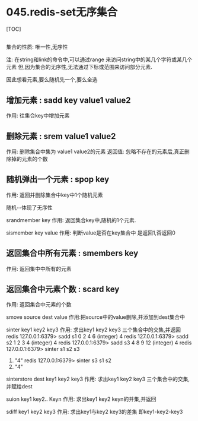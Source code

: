 # 045.redis-set无序集合
[TOC]

## 

集合的性质: 唯一性,无序性

注: 在string和link的命令中,可以通过range 来访问string中的某几个字符或某几个元素
但,因为集合的无序性,无法通过下标或范围来访问部分元素.

因此想看元素,要么随机先一个,要么全选

## 增加元素 : sadd key  value1 value2
作用: 往集合key中增加元素

## 删除元素 : srem value1 value2
作用: 删除集合中集为 value1 value2的元素
返回值: 忽略不存在的元素后,真正删除掉的元素的个数

## 随机弹出一个元素 : spop key
作用: 返回并删除集合中key中1个随机元素

随机--体现了无序性

srandmember key
作用: 返回集合key中,随机的1个元素.

sismember key  value
作用: 判断value是否在key集合中
是返回1,否返回0

## 返回集合中所有元素 : smembers key
作用: 返回集中中所有的元素

## 返回集合中元素个数 : scard key
作用: 返回集合中元素的个数

smove source dest value
作用:把source中的value删除,并添加到dest集合中



sinter  key1 key2 key3
作用: 求出key1 key2 key3 三个集合中的交集,并返回
redis 127.0.0.1:6379> sadd s1 0 2 4 6
(integer) 4
redis 127.0.0.1:6379> sadd s2 1 2 3 4
(integer) 4
redis 127.0.0.1:6379> sadd s3 4 8 9 12
(integer) 4
redis 127.0.0.1:6379> sinter s1 s2 s3
1) "4"
redis 127.0.0.1:6379> sinter s3 s1 s2
1) "4"

sinterstore dest key1 key2 key3
作用: 求出key1 key2 key3 三个集合中的交集,并赋给dest


suion key1 key2.. Keyn
作用: 求出key1 key2 keyn的并集,并返回

sdiff key1 key2 key3 
作用: 求出key1与key2 key3的差集
即key1-key2-key3 
